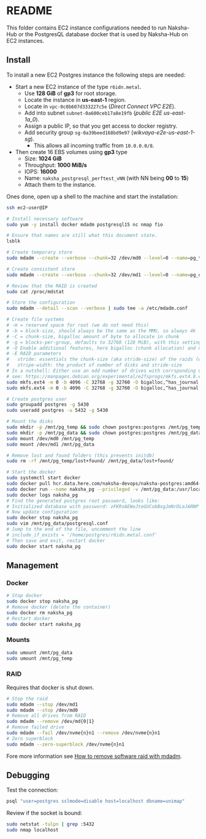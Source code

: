 # README
This folder contains EC2 instance configurations needed to run Naksha-Hub or the PostgresQL database docker that is used by Naksha-Hub on EC2 instances.

## Install
To install a new EC2 Postgres instance the following steps are needed:

- Start a new EC2 instance of the type `r6idn.metal`.
  - Use **128 GiB** of **gp3** for root storage.
  - Locate the instance in **us-east-1** region.
  - Locate in `vpc-0c0b607d333227c5e` (_Direct Connect VPC E2E_).
  - Add into subnet `subnet-0a600ceb17a8e19fb` (_public E2E us-east-1a_0_).
  - Assign a public IP, so that you get access to docker registry.
  - Add security group `sg-0a39beed168bd9e97` (_wikvaya-e2e-us-east-1-sg_).
    - This allows all incoming traffic from `10.0.0.0/8`.
- Then create 16 EBS volumes using **gp3** type
  - Size: **1024 GiB**
  - Throughput: **1000 MiB/s**
  - IOPS: **16000**
  - Name: `naksha_postgresql_perftest_vNN` (with NN being **00** to **15**) 
  - Attach them to the instance.

Ones done, open up a shell to the machine and start the installation:

```bash
ssh ec2-user@IP

# Install necessary software
sudo yum -y install docker mdadm postgresql15 nc nmap fio

# Ensure that names are still what this document state.
lsblk

# Create temporary store
sudo mdadm --create --verbose --chunk=32 /dev/md0 --level=0 --name=pg_temp --raid-devices=4 /dev/nvme0n1 /dev/nvme1n1 /dev/nvme2n1 /dev/nvme3n1

# Create consistent store
sudo mdadm --create --verbose --chunk=32 /dev/md1 --level=0 --name=pg_data --raid-devices=16 /dev/nvme5n1 /dev/nvme6n1 /dev/nvme7n1 /dev/nvme8n1 /dev/nvme9n1 /dev/nvme10n1 /dev/nvme11n1 /dev/nvme12n1 /dev/nvme13n1 /dev/nvme14n1 /dev/nvme15n1 /dev/nvme16n1 /dev/nvme17n1 /dev/nvme18n1 /dev/nvme19n1 /dev/nvme20n1

# Review that the RAID is created
sudo cat /proc/mdstat

# Store the configuration
sudo mdadm --detail --scan --verbose | sudo tee -a /etc/mdadm.conf

# Create file systems
# -m = reserved space for root (we do not need this)
# -b = block-size, should always be the same as the MMU, so always 4k
# -C = chunk-size, bigalloc amount of byte to allocate in chunk
# -g = blocks-per-group, defaults to 32768 (128 MiB), with this setting all groups start at device 0 in the raid!
# -O Enable additional features, here bigalloc (chunk allocation) and no journal
# -E RAID parameters
#   stride: essentials the chunk-size (aka stride-size) of the raids (we want 32kb)
#   stripe-width: the product of number of disks and stride-size 
# In a nutshell: Either use an odd number of drives with corrsponding un-even stripe-width or change the group size to prevent that all groups start at disk #0!
# see: https://manpages.debian.org/experimental/e2fsprogs/mkfs.ext4.8.en.html
sudo mkfs.ext4 -m 0 -b 4096 -C 32768 -g 32760 -O bigalloc,^has_journal -E stride=32,stripe-width=128 /dev/md0
sudo mkfs.ext4 -m 0 -b 4096 -C 32768 -g 32760 -O bigalloc,^has_journal -E stride=32,stripe-width=512 /dev/md1

# Create postgres user
sudo groupadd postgres -g 5430
sudo useradd postgres -u 5432 -g 5430

# Mount the disks
sudo mkdir -p /mnt/pg_temp && sudo chown postgres:postgres /mnt/pg_temp
sudo mkdir -p /mnt/pg_data && sudo chown postgres:postgres /mnt/pg_data
sudo mount /dev/md0 /mnt/pg_temp 
sudo mount /dev/md1 /mnt/pg_data

# Remove lost and found folders (this prevents initdb)
sudo rm -rf /mnt/pg_temp/lost+found/ /mnt/pg_data/lost+found/

# Start the docker
sudo systemctl start docker
sudo docker pull hcr.data.here.com/naksha-devops/naksha-postgres:amd64-v16.2-r0
sudo docker run --name naksha_pg --privileged -v /mnt/pg_data:/usr/local/pgsql/data -v /mnt/pg_temp:/usr/local/pgsql/temp --network host -d hcr.data.here.com/naksha-devops/naksha-postgres:amd64-v16.2-r0
sudo docker logs naksha_pg
# Find the generated postgres root password, looks like:
# Initialized database with password: zFKRsAEWoJteGUCobBxgJmNrDLeJARNP
# Now update configuration
sudo docker stop naksha_pg
sudo vim /mnt/pg_data/postgresql.conf
# Jump to the end of the file, uncomment the line
# include_if_exists = '/home/postgres/r6idn.metal.conf'
# Then save and exit, restart docker
sudo docker start naksha_pg
```

## Management

### Docker
```bash
# Stop docker
sudo docker stop naksha_pg
# Remove docker (delete the container)
sudo docker rm naksha_pg
# Restart docker
sudo docker start naksha_pg
```

### Mounts
```bash
sudo umount /mnt/pg_data
sudo umount /mnt/pg_temp
```

### RAID
Requires that docker is shut down.
```bash
# Stop the raid
sudo mdadm --stop /dev/md1
sudo mdadm --stop /dev/md0
# Remove all drives from RAID
sudo mdadm --remove /dev/md{0|1}
# Remove failed drive
sudo mdadm --fail /dev/nvme{n}n1 --remove /dev/nvme{n}n1
# Zero superblock
sudo mdadm --zero-superblock /dev/nvme{n}n1
```

Fore more information see [How to remove software raid with mdadm](https://www.diskinternals.com/raid-recovery/how-to-remove-software-raid-with-mdadm/).

## Debugging
Test the connection:
```bash
psql "user=postgres sslmode=disable host=localhost dbname=unimap"
```

Review if the socket is bound:
```bash
sudo netstat -tulpn | grep :5432
sudo nmap localhost
```

